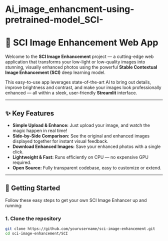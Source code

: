 # Ai_image_enhancment-using-pretrained-model_SCI-



# 🚀 SCI Image Enhancement Web App

Welcome to the **SCI Image Enhancement** project — a cutting-edge web application that transforms your low-light or low-quality images into stunning, visually enhanced photos using the powerful **Stable Contextual Image Enhancement (SCI)** deep learning model.

This easy-to-use app leverages state-of-the-art AI to bring out details, improve brightness and contrast, and make your images look professionally enhanced — all within a sleek, user-friendly **Streamlit** interface.

---

## ✨ Key Features

- **Simple Upload & Enhance:** Just upload your image, and watch the magic happen in real time!
- **Side-by-Side Comparison:** See the original and enhanced images displayed together for instant visual feedback.
- **Download Enhanced Images:** Save your enhanced photos with a single click.
- **Lightweight & Fast:** Runs efficiently on CPU — no expensive GPU required.
- **Open Source:** Fully transparent codebase, easy to customize or extend.

---

## 🚀 Getting Started

Follow these easy steps to get your own SCI Image Enhancer up and running:

### 1. Clone the repository

```bash
git clone https://github.com/yourusername/sci-image-enhancement.git
cd sci-image-enhancement/SCI
